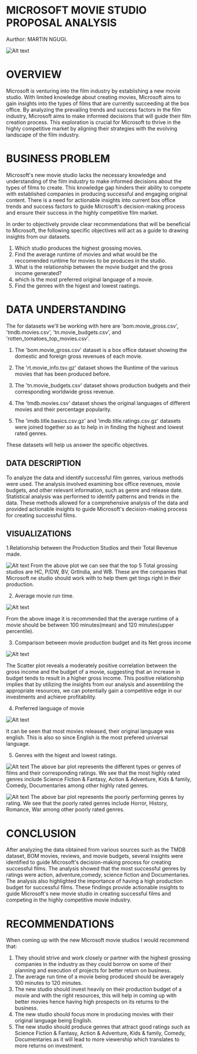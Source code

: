 # MICROSOFT MOVIE STUDIO PROPOSAL ANALYSIS
Aurthor: MARTIN NGUGI.

![Alt text](screenshots/microsoft.jpg)

# OVERVIEW
Microsoft is venturing into the film industry by establishing a new movie studio. With limited knowledge about creating movies, Microsoft aims to gain insights into the types of films that are currently succeeding at the box office. By analyzing the prevailing trends and success factors in the film industry, Microsoft aims to make informed decisions that will guide their film creation process. This exploration is crucial for Microsoft to thrive in the highly competitive market by aligning their strategies with the evolving landscape of the film industry.

# BUSINESS PROBLEM
Microsoft's new movie studio lacks the necessary knowledge and understanding of the film industry to make informed decisions about the types of films to create. This knowledge gap hinders their ability to compete with established companies in producing successful and engaging original content. There is a need for actionable insights into current box office trends and success factors to guide Microsoft's decision-making process and ensure their success in the highly competitive film market.

In order to objectively provide clear recommendations that will be beneficial to Microsoft, the following specific objectives will act as a guide to drawing insights from our datasets.

1. Which studio produces the highest grossing movies. 
2. Find the average runtime of movies and what would be the reccomended runtime for movies to be produces in the studio.
3. What is the relationship between the movie budget and the gross income generated?
4. which is the most preferred original language of a movie.
5. Find the genres with the higest and lowest raatings.

# DATA UNDERSTANDING
The for datasets we'll be working with here are 'bom.movie_gross.csv', 'tmdb.movies.csv', 'tn.movie_budgets.csv', and 'rotten_tomatoes_top_movies.csv'.

1. The 'bom.movie_gross.csv' dataset is a box office dataset showing the domestic and foreign gross revenues of each movie.

2. The 'rt.movie_info.tsv.gz' dataset shows the Runtime of the various movies that has been produced before.

3. The 'tn.movie_budgets.csv' dataset shows production budgets and their corresponding worldwide gross revenue.

4. The 'tmdb.movies.csv' dataset shows the original languages of different movies and their percentage popularity.

5. The 'imdb.title.basics.csv.gz' and 'imdb.title.ratings.csv.gz' datasets were joined together so as to help in in finding the highest and lowest rated genres.

These datasets will help us answer the specific objectives.

## DATA DESCRIPTION
To analyze the data and identify successful film genres, various methods were used. The analysis involved examining box office revenues, movie budgets, and other relevant information, such as genre and release date. Statistical analysis was performed to identify patterns and trends in the data. These methods allowed for a comprehensive analysis of the data and provided actionable insights to guide Microsoft's decision-making process for creating successful films.

## VISUALIZATIONS
1.Relationship between the Production Studios and their Total Revenue made.

 ![Alt text](screenshots/production%20studio%20vs%20Total%20revenue.PNG)
From the above plot we can see that the top 5 Total grossing studios are HC, P/DW, BV, GrtIndia, and WB. These are the companies that Microsoft ne studio should work with to help them get tings right in their production.

2. Average movie run time.

![Alt text](screenshots/avg%20runtime.PNG)

From the above image it is recommended that the average runtime of a movie should be between 100 minutes(mean) and 120 minutes(upper percentile).

3. Comparison between movie production budget and its Net gross income

![Alt text](screenshots/budget%20vs%20w.gross.PNG)

The Scatter plot reveals a moderately positive correlation between the gross income and the budget of a movie, suggesting that an increase in budget tends to result in a higher gross income. This positive relationship implies that by utilizing the insights from our analysis and assembling the appropriate resources, we can potentially gain a competitive edge in our investments and achieve profitability.

4. Preferred language of movie

![Alt text](screenshots/language.PNG)

It can be seen that most movies released, their original language was english.
This is also so since English is the most prefered universal language.

5. Genres with the higest and lowest ratings.

![Alt text](screenshots/top%2015%20genre.PNG)
The above bar plot represents the different types or genres of films and their corresponding ratings. We see that the most highly rated genres include Science Fiction & Fantasy, Action & Adventure, Kids & family, Comedy, Documentaries among other highly rated genres.

![Alt text](screenshots/bottom%2015%20genre.PNG)
The above bar plot represents the poorly performing genres by rating. We see that the poorly rated genres include Horror, History, Romance, War among other poorly rated genres.

# CONCLUSION
After analyzing the data obtained from various sources such as the TMDB dataset, BOM movies, reviews, and movie budgets, several insights were identified to guide Microsoft's decision-making process for creating successful films. The analysis showed that the most successful genres by ratings were action, adventure,comedy, science fiction and Documentaries. The analysis also highlighted the importance of having a high production budget for successful films. These findings provide actionable insights to guide Microsoft's new movie studio in creating successful films and competing in the highly competitive movie industry.

# RECOMMENDATIONS
When coming up with the new Microsoft movie studios I would recommend that:
1. They should strive and work closely or partner with the highest grossing companies in the industry as they could borrow on some of their planning and execution of projects for better return on business.
2. The average run time of a movie being produced should be averagely 100 minutes to 120 minutes.
3. The new studio should invest heavily on their production budget of a movie and with the right resources, this will help in coming up with better movies hence having high prospects on its returns to the business.
4. The new studio should focus more in producing movies with their original language being English.
5. The new studio should produce genres that attract good ratings such as Science Fiction & Fantasy, Action & Adventure, Kids & family, Comedy, Documentaries as it will lead to more viewership which translates to more returns on investment.

